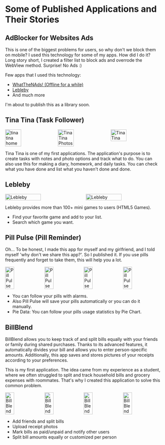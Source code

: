 <h1>Some of Published Applications and Their Stories</h1>

<h2>AdBlocker for Websites Ads</h2>
<p>This is one of the biggest problems for users, so why don't we block them on mobile? I used this technology for some of my apps. How did I do it? Long story short, I created a filter list to block ads and overrode the WebView method. Surprise! No Ads :)</p>

<p>Few apps that I used this technology:</p>
<ul>
    <li><a href="https://play.google.com/store/apps/details?id=com.yucox.whatthenads">WhatTheNAds! (Offline for a while)</a></li>
    <li><a href="https://play.google.com/store/apps/details?id=com.yucox.lebleby">Lebleby</a></li>
    <li>And much more</li>
    
</ul>

<p>I'm about to publish this as a library soon.</p>

<h2>Tina Tina (Task Follower)</h2>
<div style="display: flex; justify-content: space-between;">
    <img src="https://play-lh.googleusercontent.com/IUeJShLGGtKUXzFFIepuYQ0MWknB-PIP-ttMFUCObBB_jk8tYdZNVnhiJ5No1n8e6Nc=w526-h296-rw" alt="tina tina home" width="32%">
    <img src="https://play-lh.googleusercontent.com/Jcg5AmMx7dWqjTGIxnHEaNxrsKmLbwB0FjWr--x4G_ZJpYA9XC2ghbyVp0_v9oXwsw=w526-h296-rw" alt="Tina Tina Photos" width="32%">
    <img src="https://play-lh.googleusercontent.com/_LV9z8C_7nnz3IhWrN_mPwZZzOgW1Z9Gm2gn7Iuu-tLTG5ZsSHAnOZ4oewrj1uVR3cg=w526-h296-rw" alt="Tina Tina" width="32%">
</div>

<p>Tina Tina is one of my first applications. The application's purpose is to create tasks with notes and photo options and track what to do. You can also use this for making a diary, homework, and daily tasks. You can check what you have done and list what you haven't done and done.</p>

<h2>Lebleby</h2>
<div style="display: flex; justify-content: space-between;">
    <img src="https://play-lh.googleusercontent.com/Ryr46ipp4rKOgvwthKuGLDY_-MoQY5fN_mJtNz6qVbsMkNauDcvUKcBWxxTTEjXiYas=w526-h296-rw" alt="Lebleby" width="48%">
    <img src="https://play-lh.googleusercontent.com/_6RpOBOVKyUS0zw2DmNxAcGIGOn-BIaigqKjuR21izI_nlF0BlazynTb_DN_UQnDRe4=w526-h296-rw" alt="Lebleby" width="48%">
</div>

<p>Lebleby provides more than 100+ mini games to users (HTML5 Games).</p>
<ul>
    <li>Find your favorite game and add to your list.</li>
    <li>Search which game you want.</li>
</ul>

<h2>Pill Pulse (Pill Reminder)</h2>
<p>Oh... To be honest, I made this app for myself and my girlfriend, and I told myself 'why don't we share this app?'. So I published it. If you use pills frequently and forget to take them, this will help you a lot.</p>

<div style="display: flex; justify-content: space-between; flex-wrap: wrap;">
    <img src="https://play-lh.googleusercontent.com/PEXEopVnwQVoj6bwDIDqzYAM6gKbjwlrNFJKOdwvAcnn-gsqjJ_EB2d_UiR6R4bcnS0=w526-h296-rw" alt="Pill Pulse" width="24%">
    <img src="https://play-lh.googleusercontent.com/GYUWhYCUsjnsrvZ3wHKCiMHsEiYl4u-UIPrd8vFNyCoQ2FUDCCjN1VlZZG8gE8BJfoQ=w526-h296-rw" alt="Pill Pulse" width="24%">
    <img src="https://play-lh.googleusercontent.com/sqQCb35cT_jaioJ99w1z8adRlqgyssDMtUkUBCE6Wqp8ZBXcpwDImGxZpdU2YGwZSg=w526-h296-rw" alt="Pill Pulse" width="24%">
    <img src="https://play-lh.googleusercontent.com/_hHpZ9Q9M4-0DIDrpG2mhUCxgZuZUoMxiDVXf6380Nx_5N1MYDmbIyJCPHRgY__CPP4=w526-h296-rw" alt="Pill Pulse" width="24%">
</div>

<ul>
    <li>You can follow your pills with alarms.</li>
    <li>Also Pill Pulse will save your pills automatically or you can do it manually.</li>
    <li>Pie Data: You can follow your pills usage statistics by Pie Chart.</li>
</ul>
<h2>BillBlend</h2>
<p>BillBlend allows you to keep track of and split bills equally with your friends or family during shared purchases. Thanks to its advanced features, it automatically divides your bill and allows you to enter person-specific amounts. Additionally, this app saves and stores pictures of your receipts according to your preferences.</p>

<p>This is my first application. The idea came from my experience as a student, where we often struggled to split and track household bills and grocery expenses with roommates. That's why I created this application to solve this common problem.</p>

<div style="display: flex; justify-content: space-between; flex-wrap: wrap;">
<img src="https://play-lh.googleusercontent.com/GJ9cyHsAa3vOPMA36rcTneDvokuAAfOGkzWjsAlaxyvAoicnd7MxYlPJZerx4Ifna1Y=w526-h296-rw" alt="BillBlend" width="24%">
<img src="https://play-lh.googleusercontent.com/_fcu-9VGahq2ribflZqEWBXyPEzACmtmVp6t2KiCTfPtMIX86lcfxCvE5-kD_pPEMh2B=w526-h296-rw" alt="BillBlend" width="24%">
<img src="https://play-lh.googleusercontent.com/v27JPH_R23Su1Zx28fdH8WZJgwVofwLJuQdpEKe8SQZ3cEQTb_lUef01SQR9dUX0G5c=w526-h296-rw" alt="BillBlend" width="24%">
<img src="https://play-lh.googleusercontent.com/dPYWxrAAbtQsiOMop6puuR__hgIfBQICrYhN1odjpwcOQlYQgkHmwL7sa136R5p372kN=w526-h296-rw" alt="BillBlend" width="24%">
</div>

<ul>
<li>Add friends and split bills</li>
<li>Upload receipt photos</li>
<li>Mark bills as paid/unpaid and notify other users</li>
<li>Split bill amounts equally or customized per person</li>
</ul>
